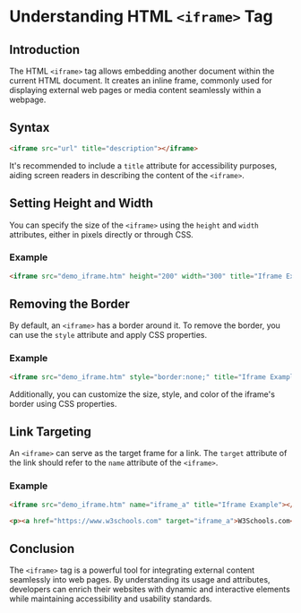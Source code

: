 # Understanding HTML `<iframe>` Tag
## Introduction
The HTML `<iframe>` tag allows embedding another document within the current HTML document. It creates an inline frame, commonly used for displaying external web pages or media content seamlessly within a webpage.
## Syntax
```html
<iframe src="url" title="description"></iframe>
```
It's recommended to include a `title` attribute for accessibility purposes, aiding screen readers in describing the content of the `<iframe>`.
## Setting Height and Width
You can specify the size of the `<iframe>` using the `height` and `width` attributes, either in pixels directly or through CSS.
### Example
```html
<iframe src="demo_iframe.htm" height="200" width="300" title="Iframe Example"></iframe>
```

## Removing the Border
By default, an `<iframe>` has a border around it. To remove the border, you can use the `style` attribute and apply CSS properties.

### Example
```html
<iframe src="demo_iframe.htm" style="border:none;" title="Iframe Example"></iframe>
```
Additionally, you can customize the size, style, and color of the iframe's border using CSS properties.

## Link Targeting
An `<iframe>` can serve as the target frame for a link. The `target` attribute of the link should refer to the `name` attribute of the `<iframe>`.

### Example
```html
<iframe src="demo_iframe.htm" name="iframe_a" title="Iframe Example"></iframe>

<p><a href="https://www.w3schools.com" target="iframe_a">W3Schools.com</a></p>
```

## Conclusion
The `<iframe>` tag is a powerful tool for integrating external content seamlessly into web pages. By understanding its usage and attributes, developers can enrich their websites with dynamic and interactive elements while maintaining accessibility and usability standards.
